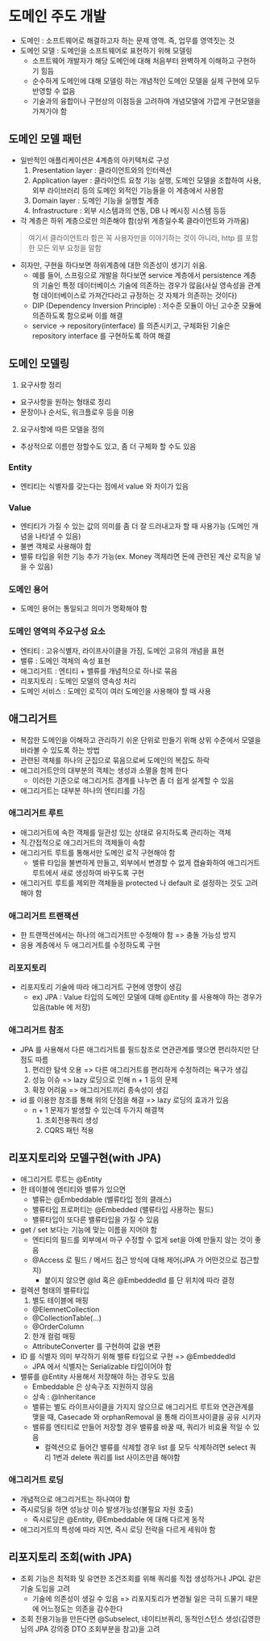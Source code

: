 # 도메인 주도 개발
- 도메인 : 소프트웨어로 해결하고자 하는 문제 영역. 즉, 업무를 영역짓는 것
- 도메인 모델 : 도메인을 소프트웨어로 표현하기 위해 모델링
  - 소프트웨어 개발자가 해당 도메인에 대해 처음부터 완벽하게 이해하고 구현하기 힘듬
  - 순수하게 도메인에 대해 모델링 하는 개념적인 도메인 모델을 실제 구현에 모두 반영할 수 없음
  - 기술과의 융합이나 구현상의 이점등을 고려하여 개념모델에 가깝게 구현모델을 가져가야 함

## 도메인 모델 패턴
- 일반적인 애플리케이션은 4계층의 아키텍처로 구성
  1. Presentation layer : 클라이언트와의 인터렉션
  2. Application layer : 클라이언트 요청 기능 실행, 도메인 모델을 조합하여 사용, 외부 라이브러리 등의 도메인 외적인 기능들을 이 계층에서 사용함
  3. Domain layer : 도메인 기능을 실행할 계층
  4. Infrastructure : 외부 시스템과의 연동, DB 나 메시징 시스템 등등
- 각 계층은 하위 계층으로만 의존해야 함(상위 계층일수록 클라이언트와 가까움)
> 여기서 클라이언트라 함은 꼭 사용자만을 이야기하는 것이 아니라, http 를 포함한 모든 외부 요청을 말함
- 히자만, 구현을 하다보면 하위계층에 대한 의존성이 생기기 쉬움.
  - 예를 들어, 스프링으로 개발을 하다보면 service 계층에서 persistence 계층의 기술인 특정 데이터베이스 기술에 의존하는 경우가 많음(사실 영속성을 관계형 데이터베이스로 가져간다라고 규정하는 것 자체가 의존하는 것이다)
  - DIP (Dependency Inversion Principle) : 저수준 모듈이 아닌 고수준 모듈에 의존하도록 함으로써 이를 해결
  - service -> repository(interface) 를 의존시키고, 구체화된 기술은 repository interface 를 구현하도록 하여 해결

## 도메인 모델링
1. 요구사항 정리
  - 요구사항을 원하는 형태로 정리
  - 문장이나 순서도, 워크플로우 등을 이용
2. 요구사항에 따른 모델을 정의
  - 추상적으로 이름만 정할수도 있고, 좀 더 구체화 할 수도 있음
  
### Entity
- 엔티티는 식별자를 갖는다는 점에서 value 와 차이가 있음

### Value
- 엔티티가 가질 수 있는 값의 의미를 좀 더 잘 드러내고자 할 때 사용가능 (도메인 개념을 나타낼 수 있음)
- 불변 객체로 사용해야 함
- 밸류 타입을 위한 기능 추가 가능(ex. Money 객체라면 돈에 관련된 계산 로직을 넣을 수 있음)

### 도메인 용어
- 도메인 용어는 통일되고 의미가 명확해야 함

### 도메인 영역의 주요구성 요소
- 엔티티 : 고유식별자, 라이프사이클을 가짐, 도메인 고유의 개념을 표현
- 밸류 : 도메인 객체의 속성 표현
- 애그리거트 : 엔티티 + 밸류를 개념적으로 하나로 묶음
- 리포지토리 : 도메인 모델의 영속성 처리
- 도메인 서비스 : 도메인 로직이 여러 도메인을 사용해야 할 때 사용

## 애그리거트
- 복잡한 도메인을 이해하고 관리하기 쉬운 단위로 만들기 위해 상위 수준에서 모델을 바라볼 수 있도록 하는 방법
- 관련된 객체를 하나의 군집으로 묶음으로써 도메인의 복잡도 하락
- 애그리거트안의 대부분의 객체는 생성과 소멸을 함께 한다
  - 이러한 기준으로 애그리거트 경계를 나누면 좀 더 쉽게 설계할 수 있음
- 애그리거트는 대부분 하나의 엔티티를 가짐

### 애그리거트 루트
- 애그리거트에 속한 객체를 일관성 있는 상태로 유지하도록 관리하는 객체
- 직.간접적으로 애그리거트의 객체들이 속함
- 애그리거트 루트를 통해서만 도메인 로직 구현해야 함
  - 밸류 타입을 불변하게 만들고, 외부에서 변경할 수 없게 캡슐화하여 애그리거트 루트에서 새로 생성하여 바꾸도록 구현
- 애그리거트 루트를 제외한 객체들을 protected 나 default 로 설정하는 것도 고려해야 함

### 애그리거트 트랜잭션
- 한 트랜잭션에서는 하나의 애그리거트만 수정해야 함 => 충돌 가능성 방지
- 응용 계층에서 두 애그리거트를 수정하도록 구현

### 리포지토리 
- 리포지토리 기술에 따라 애그리거트 구현에 영향이 생김
  - ex) JPA : Value 타입의 도메인 모델에 대해 @Entity 를 사용해야 하는 경우가 있음(table 에 저장)

### 애그리거트 참조
- JPA 를 사용해서 다른 애그리거트를 필드참조로 연관관계를 맺으면 편리하지만 단점도 따름
  1. 편리한 탐색 오용 => 다른 애그리거트를 편리하게 수정하려는 욕구가 생김
  2. 성능 이슈 => lazy 로딩으로 인해 n + 1 등의 문제
  3. 확장 어려움 => 애그리거트끼리 종속성이 생김
- id 를 이용한 참조를 통해 위의 단점을 해결 => lazy 로딩의 효과가 있음
  - n + 1 문제가 발생할 수 있는데 두가지 해결책
    1. 조회전용쿼리 생성
    2. CQRS 패턴 적용

## 리포지토리와 모델구현(with JPA)
- 애그리거트 루트는 @Entity
- 한 테이블에 엔티티와 밸류가 있으면
  - 밸류는 @Embeddable (밸류타입 정의 클래스)
  - 밸류타입 프로퍼티는 @Embedded (밸류타입 사용하는 필드)
  - 밸류타입이 또다른 밸류타입을 가질 수 있음
- get / set 보다는 기능에 맞는 이름을 지어야 함
  - 엔티티의 필드를 외부에서 마구 수정할 수 없게 set을 아예 만들지 않는 것이 좋음
  - @Access 로 필드 / 메서드 접근 방식에 대해 제어(JPA 가 어떤것으로 접근할지)
    - 붙이지 않으면 @Id 혹은 @EmbeddedId 를 단 위치에 따라 결정
- 컬렉션 형태의 밸류타입
  1. 별도 테이블에 매핑
    - @ElemnetCollection
    - @CollectionTable(...)
    - @OrderColumn
  2. 한개 컬럼 매핑
    - AttributeConverter 를 구현하여 값을 변환
- ID 를 식별자 의미 부각하기 위해 밸류 타입으로 구현 => @EmbeddedId
  - JPA 에서 식별자는 Serializable 타입이어야 함
- 밸류를 @Entity 사용해서 저장해야 하는 경우도 있음
  - Embeddable 은 상속구조 지원하지 않음
  - 상속 : @Inheritance
  - 밸류는 별도 라이프사이클을 가지지 않으므로 애그리거트 루트와 연관관계를 맺을 때, Casecade 와 orphanRemoval 을 통해 라이프사이클을 공유 시키자
  - 밸류를 엔티티로 만들어 저장할 경우 밸류를 바꿀 때, 쿼리가 비효율 적일 수 있음
    - 컬렉션으로 들어간 밸류를 삭제할 경우 list 를 모두 삭제하려면 select 쿼리 1번과 delete 쿼리를 list 사이즈만큼 해야함

### 애그리거트 로딩
- 개념적으로 애그리거트는 하나여야 함
- 즉시로딩을 하면 성능상 이슈 발생가능성(불필요 자원 호출)
  - 즉시로딩은 @Entity, @Embeddable 에 대해 다르게 동작
- 애그리거트의 특성에 따라 지연, 즉시 로딩 전략을 다르게 세워야 함

## 리포지토리 조회(with JPA)
- 조회 기능은 최적화 및 유연한 조건조회를 위해 쿼리를 직접 생성하거나 JPQL 같은 기술 도입을 고려
  - 기술에 의존성이 생길 수 있음 => 리포지토리가 변경될 일은 극히 드물기 때문에 어느정도는 의존을 감수한다
- 조회 전용기능을 만든다면 @Subselect, 네이티브쿼리, 동적인스턴스 생성(김영한님의 JPA 강의중 DTO 조회부분을 참고)을 고려